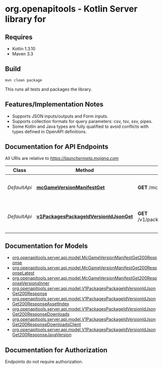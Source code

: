 # org.openapitools - Kotlin Server library for 

## Requires

* Kotlin 1.3.10
* Maven 3.3

## Build

```
mvn clean package
```

This runs all tests and packages the library.

## Features/Implementation Notes

* Supports JSON inputs/outputs and Form inputs.
* Supports collection formats for query parameters: csv, tsv, ssv, pipes.
* Some Kotlin and Java types are fully qualified to avoid conflicts with types defined in OpenAPI definitions.

<a id="documentation-for-api-endpoints"></a>
## Documentation for API Endpoints

All URIs are relative to *https://launchermeta.mojang.com*

Class | Method | HTTP request | Description
------------ | ------------- | ------------- | -------------
*DefaultApi* | [**mcGameVersionManifestGet**](docs/DefaultApi.md#mcgameversionmanifestget) | **GET** /mc/game/version_manifest | Get Minecraft version manifest
*DefaultApi* | [**v1PackagesPackageIdVersionIdJsonGet**](docs/DefaultApi.md#v1packagespackageidversionidjsonget) | **GET** /v1/packages/{packageId}/{versionId}.json | Get Minecraft version package details


<a id="documentation-for-models"></a>
## Documentation for Models

 - [org.openapitools.server.api.model.McGameVersionManifestGet200Response](docs/McGameVersionManifestGet200Response.md)
 - [org.openapitools.server.api.model.McGameVersionManifestGet200ResponseLatest](docs/McGameVersionManifestGet200ResponseLatest.md)
 - [org.openapitools.server.api.model.McGameVersionManifestGet200ResponseVersionsInner](docs/McGameVersionManifestGet200ResponseVersionsInner.md)
 - [org.openapitools.server.api.model.V1PackagesPackageIdVersionIdJsonGet200Response](docs/V1PackagesPackageIdVersionIdJsonGet200Response.md)
 - [org.openapitools.server.api.model.V1PackagesPackageIdVersionIdJsonGet200ResponseAssetIndex](docs/V1PackagesPackageIdVersionIdJsonGet200ResponseAssetIndex.md)
 - [org.openapitools.server.api.model.V1PackagesPackageIdVersionIdJsonGet200ResponseDownloads](docs/V1PackagesPackageIdVersionIdJsonGet200ResponseDownloads.md)
 - [org.openapitools.server.api.model.V1PackagesPackageIdVersionIdJsonGet200ResponseDownloadsClient](docs/V1PackagesPackageIdVersionIdJsonGet200ResponseDownloadsClient.md)
 - [org.openapitools.server.api.model.V1PackagesPackageIdVersionIdJsonGet200ResponseJavaVersion](docs/V1PackagesPackageIdVersionIdJsonGet200ResponseJavaVersion.md)


<a id="documentation-for-authorization"></a>
## Documentation for Authorization

Endpoints do not require authorization.


